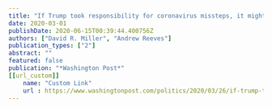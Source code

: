 ```yaml
---
title: "If Trump took responsibility for coronavirus missteps, it might actually help him"
date: 2020-03-01
publishDate: 2020-06-15T00:39:44.400756Z
authors: ["David R. Miller", "Andrew Reeves"]
publication_types: ["2"]
abstract: ""
featured: false
publication: "*Washington Post*"
[[url_custom]]
    name: "Custom Link"
    url : https://www.washingtonpost.com/politics/2020/03/26/if-trump-took-responsibility-coronavirus-missteps-it-might-actually-help-him/
---
```


